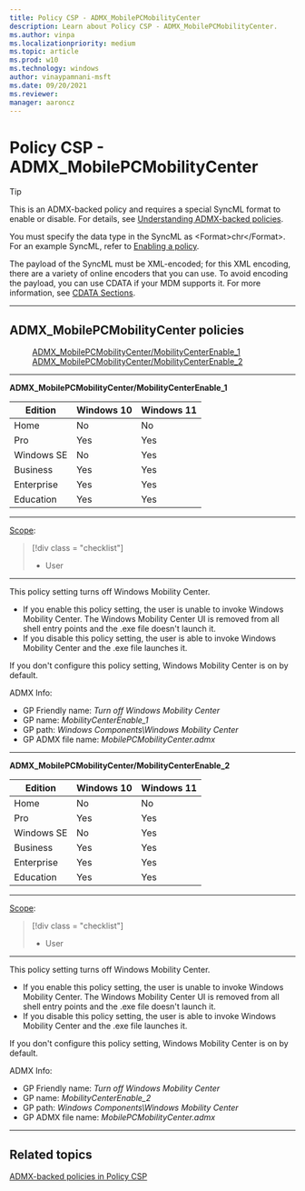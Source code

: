 ```yaml
---
title: Policy CSP - ADMX_MobilePCMobilityCenter
description: Learn about Policy CSP - ADMX_MobilePCMobilityCenter.
ms.author: vinpa
ms.localizationpriority: medium
ms.topic: article
ms.prod: w10
ms.technology: windows
author: vinaypamnani-msft
ms.date: 09/20/2021
ms.reviewer:
manager: aaroncz
---
```


# Policy CSP - ADMX_MobilePCMobilityCenter

> [!TIP]
> This is an ADMX-backed policy and requires a special SyncML format to enable or disable. For details, see [Understanding ADMX-backed policies](../mdm/understanding-admx-backed-policies.md).
>
> You must specify the data type in the SyncML as &lt;Format&gt;chr&lt;/Format&gt;. For an example SyncML, refer to [Enabling a policy](../mdm/understanding-admx-backed-policies.md#enabling-a-policy).
>
> The payload of the SyncML must be XML-encoded; for this XML encoding, there are a variety of online encoders that you can use. To avoid encoding the payload, you can use CDATA if your MDM supports it. For more information, see [CDATA Sections](http://www.w3.org/TR/REC-xml/#sec-cdata-sect).

<hr/>

<!--Policies-->
## ADMX_MobilePCMobilityCenter policies

<dl>
  <dd>
    <a href="#admx-mobilepcmobilitycenter-mobilitycenterenable_1">ADMX_MobilePCMobilityCenter/MobilityCenterEnable_1</a>
  </dd>
  <dd>
    <a href="#admx-mobilepcmobilitycenter-mobilitycenterenable_2">ADMX_MobilePCMobilityCenter/MobilityCenterEnable_2</a>
  </dd>
</dl>


<hr/>

<!--Policy-->
<a href="" id="admx-mobilepcmobilitycenter-mobilitycenterenable_1"></a>**ADMX_MobilePCMobilityCenter/MobilityCenterEnable_1**

<!--SupportedSKUs-->

|Edition|Windows 10|Windows 11|
|--- |--- |--- |
|Home|No|No|
|Pro|Yes|Yes|
|Windows SE|No|Yes|
|Business|Yes|Yes|
|Enterprise|Yes|Yes|
|Education|Yes|Yes|

<!--/SupportedSKUs-->
<hr/>

<!--Scope-->
[Scope](./policy-configuration-service-provider.md#policy-scope):

> [!div class = "checklist"]
> * User

<hr/>

<!--/Scope-->
<!--Description-->
This policy setting turns off Windows Mobility Center.

- If you enable this policy setting, the user is unable to invoke Windows Mobility Center. The Windows Mobility Center UI is removed from all shell entry points and the .exe file doesn't launch it.
- If you disable this policy setting, the user is able to invoke Windows Mobility Center and the .exe file launches it.

If you don't configure this policy setting, Windows Mobility Center is on by default.

<!--/Description-->


<!--ADMXBacked-->
ADMX Info:
-   GP Friendly name: *Turn off Windows Mobility Center*
-   GP name: *MobilityCenterEnable_1*
-   GP path: *Windows Components\Windows Mobility Center*
-   GP ADMX file name: *MobilePCMobilityCenter.admx*

<!--/ADMXBacked-->
<!--/Policy-->
<hr/>

<!--Policy-->
<a href="" id="admx-mobilepcmobilitycenter-mobilitycenterenable_2"></a>**ADMX_MobilePCMobilityCenter/MobilityCenterEnable_2**

<!--SupportedSKUs-->

|Edition|Windows 10|Windows 11|
|--- |--- |--- |
|Home|No|No|
|Pro|Yes|Yes|
|Windows SE|No|Yes|
|Business|Yes|Yes|
|Enterprise|Yes|Yes|
|Education|Yes|Yes|

<!--/SupportedSKUs-->
<hr/>

<!--Scope-->
[Scope](./policy-configuration-service-provider.md#policy-scope):

> [!div class = "checklist"]
> * User

<hr/>

<!--/Scope-->
<!--Description-->
This policy setting turns off Windows Mobility Center.

- If you enable this policy setting, the user is unable to invoke Windows Mobility Center. The Windows Mobility Center UI is removed from all shell entry points and the .exe file doesn't launch it.
- If you disable this policy setting, the user is able to invoke Windows Mobility Center and the .exe file launches it.

If you don't configure this policy setting, Windows Mobility Center is on by default.

<!--/Description-->


<!--ADMXBacked-->
ADMX Info:
-   GP Friendly name: *Turn off Windows Mobility Center*
-   GP name: *MobilityCenterEnable_2*
-   GP path: *Windows Components\Windows Mobility Center*
-   GP ADMX file name: *MobilePCMobilityCenter.admx*
<!--/ADMXBacked-->
<!--/Policy-->
<hr/>

<!--/Policies-->

## Related topics

[ADMX-backed policies in Policy CSP](./policies-in-policy-csp-admx-backed.md)
